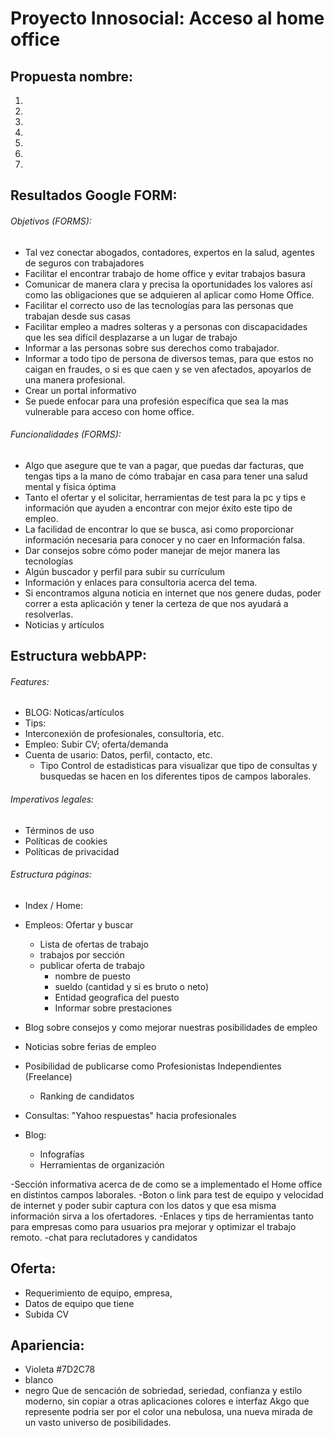 # Proyecto Innosocial: Acceso al home office
## Propuesta nombre:
1. 
2.
3.
4.
5.
6.
7.
## Resultados Google FORM:
###### Objetivos (FORMS):
- Tal vez conectar abogados, contadores, expertos en la salud, agentes de seguros con trabajadores 
- Facilitar el encontrar trabajo de home office y evitar trabajos basura
- Comunicar de manera clara y precisa la oportunidades los valores así como las obligaciones que se adquieren al aplicar como Home Office.
- Facilitar el correcto uso de las tecnologías para las personas que trabajan desde sus casas 
- Facilitar empleo a madres solteras y a personas con discapacidades que les sea difícil desplazarse a un lugar de trabajo
- Informar a las personas sobre sus derechos como trabajador. 
- Informar a todo tipo de persona de diversos temas, para que estos no caigan en fraudes, o si es que caen y se ven afectados, apoyarlos de una manera profesional.
- Crear un portal informativo
- Se puede enfocar para una profesión específica que sea la mas vulnerable para acceso con home office.

###### Funcionalidades (FORMS):
- Algo que asegure que te van a pagar, que puedas dar facturas, que tengas tips a la mano de cómo trabajar en casa para tener una salud mental y física óptima
- Tanto el ofertar y el solicitar, herramientas de test para la pc y tips e información que ayuden a encontrar con mejor éxito este tipo de empleo.
- La facilidad de encontrar lo que se busca, asi como proporcionar información necesaria para conocer y no caer en Información falsa.
- Dar consejos sobre cómo poder manejar de mejor manera las tecnologías 
- Algún buscador y perfil para subir su currículum 
- Información y enlaces para consultoria acerca del tema. 
- Si encontramos alguna noticia en internet que nos genere dudas, poder correr a esta aplicación y tener la certeza de que nos ayudará a resolverlas.
- Noticias y artículos

## Estructura webbAPP:
###### Features:
- BLOG: Noticas/artículos
- Tips: 
- Interconexión de profesionales, consultoria, etc.
- Empleo: Subir CV; oferta/demanda
- Cuenta de usario: Datos, perfil, contacto, etc.
  - Tipo Control de estadisticas para visualizar que tipo de consultas y busquedas se hacen en los diferentes tipos de campos laborales.
 

###### Imperativos legales:
- Términos de uso
- Políticas de cookies
- Políticas de privacidad

###### Estructura páginas:
- Index / Home:
- Empleos: Ofertar y buscar
  - Lista de ofertas de trabajo
  - trabajos por sección
  - publicar oferta de trabajo
     - nombre de puesto 
     - sueldo (cantidad y si es bruto o neto)
     - Entidad geografica del puesto
     - Informar sobre prestaciones
 
- Blog sobre consejos y como mejorar nuestras posibilidades de empleo
- Noticias sobre ferias de empleo
- Posibilidad de publicarse como Profesionistas Independientes (Freelance)
  - Ranking de candidatos
- Consultas: "Yahoo respuestas" hacia profesionales
 
- Blog:
  - Infografías
  - Herramientas de organización

-Sección informativa acerca de de como se a implementado  el Home office en distintos campos laborales.
-Boton o link  para test de equipo y velocidad de internet y poder subir captura con los datos  y que esa misma información sirva a los ofertadores.
-Enlaces y tips de herramientas tanto para empresas como para  usuarios pra mejorar y optimizar el trabajo remoto.
-chat para  reclutadores y candidatos




## Oferta:
- Requerimiento de equipo, empresa,
- Datos de equipo que tiene
- Subida CV 

## Apariencia:
- Violeta #7D2C78
- blanco
- negro
Que de sencación de sobriedad, seriedad,  confianza y estilo  moderno, sin copiar a otras aplicaciones  colores e interfaz
Akgo que represente podria ser por el color una nebulosa,  una nueva mirada de un vasto universo de posibilidades.
